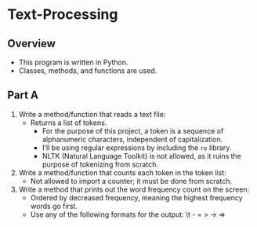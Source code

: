 # Text-Processing

## Overview
* This program is written in Python.
* Classes, methods, and functions are used.

## Part A
1. Write a method/function that reads a text file:
    * Returns a list of tokens.
        * For the purpose of this project, a token is a sequence of alphanumeric characters, independent of capitalization.
        * I'll be using regular expressions by including the `re` library.
        * NLTK (Natural Language Toolkit) is not allowed, as it ruins the purpose of tokenizing from scratch.
2. Write a method/function that counts each token in the token list:
    * Not allowed to import a counter; it must be done from scratch.
3. Write a method that prints out the word frequency count on the screen:
    * Ordered by decreased frequency, meaning the highest frequency words go first.
    * Use any of the following formats for the output:
    <token>\t<freq>
    <token> <freq>
    <token> - <freq>
    <token> = <freq>
    <token> > <freq>
    <token> -> <freq>
    <token> => <freq>

 
